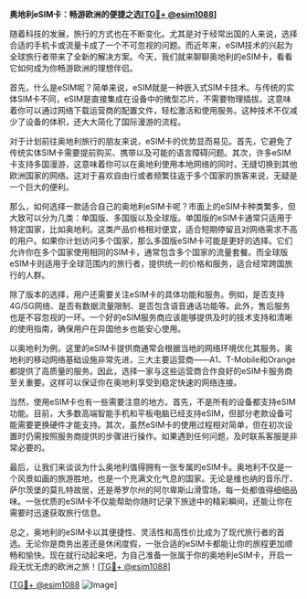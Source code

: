 **奥地利eSIM卡：畅游欧洲的便捷之选[[TG💪+ @esim1088](https://t.me/s/esim1088)]**

随着科技的发展，旅行的方式也在不断变化。尤其是对于经常出国的人来说，选择合适的手机卡或流量卡成了一个不可忽视的问题。而近年来，eSIM技术的兴起为全球旅行者带来了全新的解决方案。今天，我们就来聊聊奥地利的eSIM卡，看看它如何成为你畅游欧洲的理想伴侣。

首先，什么是eSIM呢？简单来说，eSIM就是一种嵌入式SIM卡技术。与传统的实体SIM卡不同，eSIM是直接集成在设备中的微型芯片，不需要物理插拔。这意味着你可以通过网络下载运营商的配置文件，轻松激活和使用服务。这种技术不仅减少了设备的体积，还大大简化了国际漫游的流程。

对于计划前往奥地利旅行的朋友来说，eSIM卡的优势显而易见。首先，它避免了传统实体SIM卡需要提前购买、携带以及可能的语言障碍问题。其次，许多eSIM卡支持多国漫游，这意味着你可以在奥地利使用本地网络的同时，无缝切换到其他欧洲国家的网络。这对于喜欢自由行或者频繁往返于多个国家的旅客来说，无疑是一个巨大的便利。

那么，如何选择一款适合自己的奥地利eSIM卡呢？市面上的eSIM卡种类繁多，但大致可以分为几类：单国版、多国版以及全球版。单国版的eSIM卡通常只适用于特定国家，比如奥地利。这类产品价格相对便宜，适合短期停留且对网络需求不高的用户。如果你计划访问多个国家，那么多国版eSIM卡可能是更好的选择。它们允许你在多个国家使用相同的SIM卡，通常包含多个国家的流量套餐。而全球版eSIM卡则适用于全球范围内的旅行者，提供统一的价格和服务，适合经常跨国旅行的人群。

除了版本的选择，用户还需要关注eSIM卡的具体功能和服务。例如，是否支持4G/5G网络、是否有数据流量限制、是否包含语音通话功能等。此外，售后服务也是不容忽视的一环。一个好的eSIM服务商应该能够提供及时的技术支持和清晰的使用指南，确保用户在异国他乡也能安心使用。

以奥地利为例，这里的eSIM卡提供商通常会根据当地的网络环境优化其服务。奥地利的移动网络基础设施非常先进，三大主要运营商——A1、T-Mobile和Orange都提供了高质量的服务。因此，选择一家与这些运营商合作良好的eSIM卡服务商至关重要。这样可以保证你在奥地利享受到稳定快速的网络连接。

当然，使用eSIM卡也有一些需要注意的地方。首先，不是所有的设备都支持eSIM功能。目前，大多数高端智能手机和平板电脑已经支持eSIM，但部分老款设备可能需要更换硬件才能支持。其次，虽然eSIM卡的使用过程相对简单，但在初次设置时仍需按照服务商提供的步骤进行操作。如果遇到任何问题，及时联系客服是非常必要的。

最后，让我们来谈谈为什么奥地利值得拥有一张专属的eSIM卡。奥地利不仅是一个风景如画的旅游胜地，也是一个充满文化气息的国家。无论是维也纳的音乐厅、萨尔茨堡的莫扎特故居，还是蒂罗尔州的阿尔卑斯山滑雪场，每一处都值得细细品味。一张优质的eSIM卡不仅能帮助你随时记录下旅途中的精彩瞬间，还能让你在需要时迅速获取旅行信息。

总之，奥地利的eSIM卡以其便捷性、灵活性和高性价比成为了现代旅行者的首选。无论你是商务出差还是休闲度假，一张合适的eSIM卡都能让你的旅程更加顺畅和愉快。现在就行动起来吧，为自己准备一张属于你的奥地利eSIM卡，开启一段无忧无虑的欧洲之旅！[[TG💪+ @esim1088](https://t.me/s/esim1088)]

[[TG💪+ @esim1088](https://t.me/s/esim1088) ![Image](https://i.postimg.cc/4NQfJmqS/Snipaste-2025-05-13-00-14-12.png)]